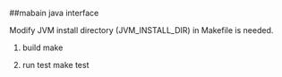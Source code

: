##mabain java interface

Modify JVM install directory (JVM_INSTALL_DIR) in Makefile is needed.

1. build
    make

2. run test
    make test
